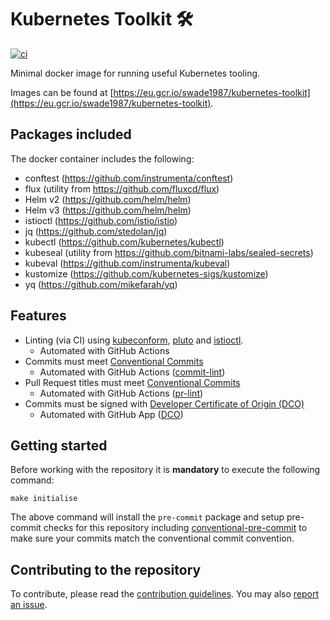 # Kubernetes Toolkit 🛠️

[![ci](https://github.com/swade1987/kubernetes-toolkit/actions/workflows/main.yaml/badge.svg)](https://github.com/swade1987/kubernetes-toolkit/actions/workflows/ci.yaml)

Minimal docker image for running useful Kubernetes tooling.

Images can be found at [https://eu.gcr.io/swade1987/kubernetes-toolkit](https://eu.gcr.io/swade1987/kubernetes-toolkit).

## Packages included

The docker container includes the following:

- conftest (https://github.com/instrumenta/conftest)
- flux (utility from https://github.com/fluxcd/flux)
- Helm v2 (https://github.com/helm/helm)
- Helm v3 (https://github.com/helm/helm)
- istioctl (https://github.com/istio/istio)
- jq (https://github.com/stedolan/jq)
- kubectl (https://github.com/kubernetes/kubectl)
- kubeseal (utility from https://github.com/bitnami-labs/sealed-secrets)
- kubeval (https://github.com/instrumenta/kubeval)
- kustomize (https://github.com/kubernetes-sigs/kustomize)
- yq (https://github.com/mikefarah/yq)

## Features

- Linting (via CI) using [kubeconform](https://github.com/yannh/kubeconform), [pluto](https://github.com/FairwindsOps/pluto) and [istioctl](https://istio.io/latest/docs/reference/commands/istioctl/).
    - Automated with GitHub Actions
- Commits must meet [Conventional Commits](https://www.conventionalcommits.org/en/v1.0.0/)
    - Automated with GitHub Actions ([commit-lint](https://github.com/conventional-changelog/commitlint/#what-is-commitlint))
- Pull Request titles must meet [Conventional Commits](https://www.conventionalcommits.org/en/v1.0.0/)
    - Automated with GitHub Actions ([pr-lint](https://github.com/amannn/action-semantic-pull-request))
- Commits must be signed with [Developer Certificate of Origin (DCO)](https://developercertificate.org/)
    - Automated with GitHub App ([DCO](https://github.com/apps/dco))

## Getting started

Before working with the repository it is **mandatory** to execute the following command:

```
make initialise
```

The above command will install the `pre-commit` package and setup pre-commit checks for this repository including [conventional-pre-commit](https://github.com/compilerla/conventional-pre-commit) to make sure your commits match the conventional commit convention.

## Contributing to the repository

To contribute, please read the [contribution guidelines](CONTRIBUTING.md). You may also [report an issue](https://github.com/swade1987/flux2-kustomize-template/issues/new/choose).
